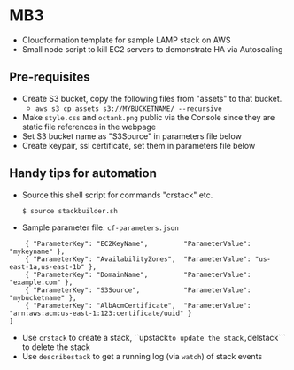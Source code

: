 # MB3

* Cloudformation template for sample LAMP stack on AWS
* Small node script to kill EC2 servers to demonstrate HA via Autoscaling

## Pre-requisites

* Create S3 bucket, copy the following files from "assets" to that bucket.
  * ```aws s3 cp assets s3://MYBUCKETNAME/ --recursive```
* Make ```style.css``` and ```octank.png``` public via the Console since they are static file references in the webpage
* Set S3 bucket name as "S3Source" in parameters file below
* Create keypair, ssl certificate, set them in parameters file below  

## Handy tips for automation

* Source this shell script for commands "crstack" etc.

  ```$ source stackbuilder.sh```

* Sample parameter file: ```cf-parameters.json```

```[
    { "ParameterKey": "EC2KeyName",         "ParameterValue": "mykeyname" },
    { "ParameterKey": "AvailabilityZones",  "ParameterValue": "us-east-1a,us-east-1b" },
    { "ParameterKey": "DomainName",         "ParameterValue": "example.com" },
    { "ParameterKey": "S3Source",           "ParameterValue": "mybucketname" },
    { "ParameterKey": "AlbAcmCertificate",  "ParameterValue": "arn:aws:acm:us-east-1:123:certificate/uuid" }
]
```

* Use ```crstack``` to create a stack, ``upstack``` to update the stack, ```delstack``` to delete the stack
* Use ```describestack``` to get a running log (via ```watch```) of stack events

